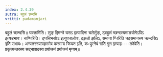 ```yaml
---
index: 2.4.39
sutra: बहुलं छन्दसि
vritti: padamanjari
---
```


 बहुलं च्छन्दसि॥ घस्तामिति। लुङ् ठ्मिन्त्रे घसऽ इत्यादिना चलेर्लुक्, ठ्बहुलं च्छन्दस्यमाङ्योगेऽपिऽ इत्यडभावः। सग्घिरिति। ठ्घसिभसोःऽ इत्युपधालोपः, ठ्झलो झलिऽ, समाना ग्धिरिति चठ्समानस्य च्छन्दसिऽ इति सभावः। अन्यतरस्यांग्रहणमेव कस्मान्न क्रियत इति, कः पुरनेवं सति गुण इत्याह----तदेवेति। प्रकृत्यन्तरस्य सद्भावादस्य प्रयोजनं प्रयोजनं मृग्यम्॥